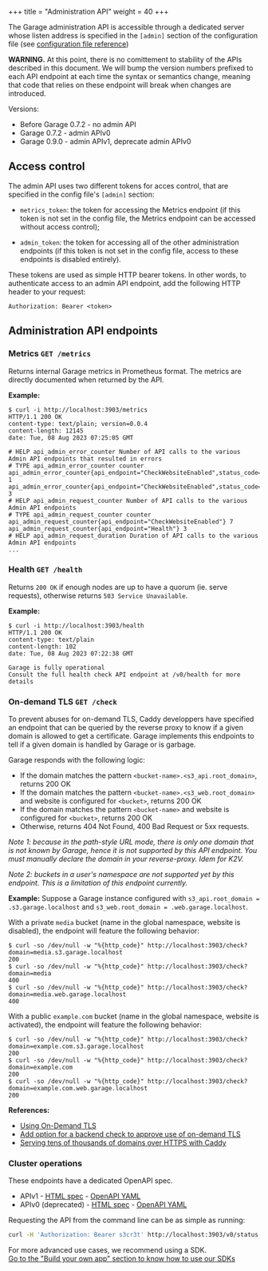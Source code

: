 +++
title = "Administration API"
weight = 40
+++

The Garage administration API is accessible through a dedicated server whose
listen address is specified in the `[admin]` section of the configuration
file (see [configuration file
reference](@/documentation/reference-manual/configuration.md))

**WARNING.** At this point, there is no comittement to stability of the APIs described in this document.
We will bump the version numbers prefixed to each API endpoint at each time the syntax
or semantics change, meaning that code that relies on these endpoint will break
when changes are introduced.

Versions:
 - Before Garage 0.7.2 - no admin API
 - Garage 0.7.2 - admin APIv0
 - Garage 0.9.0 - admin APIv1, deprecate admin APIv0



## Access control

The admin API uses two different tokens for acces control, that are specified in the config file's `[admin]` section:

- `metrics_token`: the token for accessing the Metrics endpoint (if this token
  is not set in the config file, the Metrics endpoint can be accessed without
  access control);

- `admin_token`: the token for accessing all of the other administration
  endpoints (if this token is not set in the config file, access to these
  endpoints is disabled entirely).

These tokens are used as simple HTTP bearer tokens. In other words, to
authenticate access to an admin API endpoint, add the following HTTP header
to your request:

```
Authorization: Bearer <token>
```

## Administration API endpoints

### Metrics `GET /metrics`

Returns internal Garage metrics in Prometheus format.
The metrics are directly documented when returned by the API.

**Example:**

```
$ curl -i http://localhost:3903/metrics
HTTP/1.1 200 OK
content-type: text/plain; version=0.0.4
content-length: 12145
date: Tue, 08 Aug 2023 07:25:05 GMT

# HELP api_admin_error_counter Number of API calls to the various Admin API endpoints that resulted in errors
# TYPE api_admin_error_counter counter
api_admin_error_counter{api_endpoint="CheckWebsiteEnabled",status_code="400"} 1
api_admin_error_counter{api_endpoint="CheckWebsiteEnabled",status_code="404"} 3
# HELP api_admin_request_counter Number of API calls to the various Admin API endpoints
# TYPE api_admin_request_counter counter
api_admin_request_counter{api_endpoint="CheckWebsiteEnabled"} 7
api_admin_request_counter{api_endpoint="Health"} 3
# HELP api_admin_request_duration Duration of API calls to the various Admin API endpoints
...
```

### Health `GET /health`

Returns `200 OK` if enough nodes are up to have a quorum (ie. serve requests),
otherwise returns `503 Service Unavailable`.

**Example:**

```
$ curl -i http://localhost:3903/health
HTTP/1.1 200 OK
content-type: text/plain
content-length: 102
date: Tue, 08 Aug 2023 07:22:38 GMT

Garage is fully operational
Consult the full health check API endpoint at /v0/health for more details
```

### On-demand TLS `GET /check`

To prevent abuses for on-demand TLS, Caddy developpers have specified an endpoint that can be queried by the reverse proxy
to know if a given domain is allowed to get a certificate. Garage implements this endpoints to tell if a given domain is handled by Garage or is garbage.

Garage responds with the following logic:
 - If the domain matches the pattern `<bucket-name>.<s3_api.root_domain>`, returns 200 OK
 - If the domain matches the pattern `<bucket-name>.<s3_web.root_domain>` and website is configured for `<bucket>`, returns 200 OK
 - If the domain matches the pattern `<bucket-name>` and website is configured for `<bucket>`, returns 200 OK
 - Otherwise, returns 404 Not Found, 400 Bad Request or 5xx requests.

*Note 1: because in the path-style URL mode, there is only one domain that is not known by Garage, hence it is not supported by this API endpoint.
You must manually declare the domain in your reverse-proxy. Idem for K2V.*

*Note 2: buckets in a user's namespace are not supported yet by this endpoint. This is a limitation of this endpoint currently.*

**Example:** Suppose a Garage instance configured with `s3_api.root_domain = .s3.garage.localhost` and `s3_web.root_domain = .web.garage.localhost`.

With a private `media` bucket (name in the global namespace, website is disabled), the endpoint will feature the following behavior:

```
$ curl -so /dev/null -w "%{http_code}" http://localhost:3903/check?domain=media.s3.garage.localhost
200
$ curl -so /dev/null -w "%{http_code}" http://localhost:3903/check?domain=media
400
$ curl -so /dev/null -w "%{http_code}" http://localhost:3903/check?domain=media.web.garage.localhost
400
```

With a public `example.com` bucket (name in the global namespace, website is activated), the endpoint will feature the following behavior:

```
$ curl -so /dev/null -w "%{http_code}" http://localhost:3903/check?domain=example.com.s3.garage.localhost
200
$ curl -so /dev/null -w "%{http_code}" http://localhost:3903/check?domain=example.com
200
$ curl -so /dev/null -w "%{http_code}" http://localhost:3903/check?domain=example.com.web.garage.localhost
200
```


**References:**
 - [Using On-Demand TLS](https://caddyserver.com/docs/automatic-https#using-on-demand-tls)
 - [Add option for a backend check to approve use of on-demand TLS](https://github.com/caddyserver/caddy/pull/1939)
 - [Serving tens of thousands of domains over HTTPS with Caddy](https://caddy.community/t/serving-tens-of-thousands-of-domains-over-https-with-caddy/11179)

### Cluster operations

These endpoints have a dedicated OpenAPI spec.
 - APIv1 - [HTML spec](https://garagehq.deuxfleurs.fr/api/garage-admin-v1.html) - [OpenAPI YAML](https://garagehq.deuxfleurs.fr/api/garage-admin-v1.yml)
 - APIv0 (deprecated) - [HTML spec](https://garagehq.deuxfleurs.fr/api/garage-admin-v0.html) - [OpenAPI YAML](https://garagehq.deuxfleurs.fr/api/garage-admin-v0.yml)

Requesting the API from the command line can be as simple as running:

```bash
curl -H 'Authorization: Bearer s3cr3t' http://localhost:3903/v0/status | jq
```

For more advanced use cases, we recommend using a SDK.  
[Go to the "Build your own app" section to know how to use our SDKs](@/documentation/build/_index.md)
